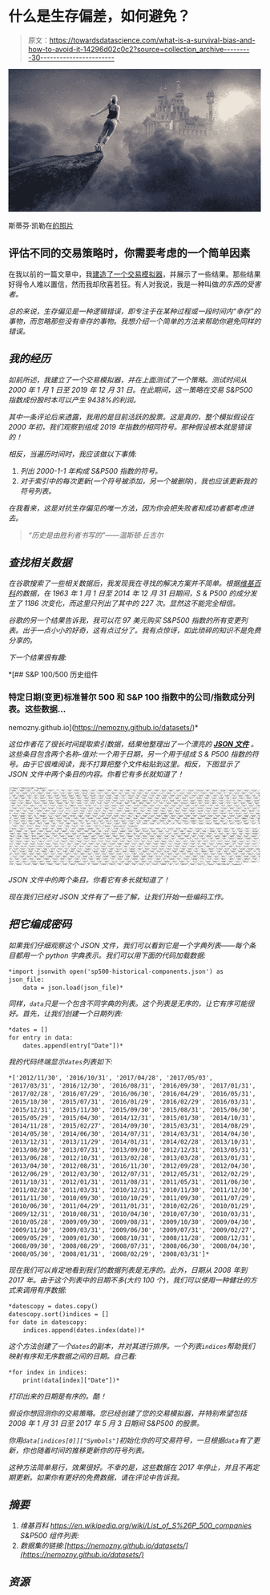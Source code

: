 # 什么是生存偏差，如何避免？

> 原文：<https://towardsdatascience.com/what-is-a-survival-bias-and-how-to-avoid-it-14296d02c0c2?source=collection_archive---------30----------------------->

![](img/4236a18d5d11e7becb5ad069a732b512.png)

斯蒂芬·凯勒在[的照片](https://pixabay.com/photos/fantasy-clouds-woman-castle-sun-3281795/)

## 评估不同的交易策略时，你需要考虑的一个简单因素

在我以前的一篇文章中，我[建造了一个交易模拟器](https://medium.com/swlh/build-a-trading-simulator-in-python-ebe046949dd9)，并展示了一些结果。那些结果好得令人难以置信，然而我却欣喜若狂。有人对我说，我是一种叫做*的东西的受害者。*

*总的来说，生存偏见是一种逻辑错误，即专注于在某种过程或一段时间内“幸存”的事物，而忽略那些没有幸存的事物。我想介绍一个简单的方法来帮助你避免同样的错误。*

## *我的经历*

*如前所述，我建立了一个交易模拟器，并在上面测试了一个策略。测试时间从 2000 年 1 月 1 日至 2019 年 12 月 31 日。在此期间，这一策略在交易 S&P500 指数成份股时本可以产生 9438%的利润。*

*其中一条评论后来透露，我用的是目前活跃的股票。这是真的，整个模拟假设在 2000 年初，我们观察到组成 2019 年指数的相同符号。那种假设根本就是错误的！*

*相反，当遍历时间时，我应该做以下事情:*

1.  *列出 2000-1-1 年构成 S&P500 指数的符号。*
2.  *对于索引中的每次更新(一个符号被添加，另一个被删除)，我也应该更新我的符号列表。*

*在我看来，这是对抗生存偏见的唯一方法，因为你会把失败者和成功者都考虑进去。*

> *“历史是由胜利者书写的”——温斯顿·丘吉尔*

## *查找相关数据*

*在谷歌搜索了一些相关数据后，我发现我在寻找的解决方案并不简单。根据[维基百科](https://en.wikipedia.org/wiki/List_of_S%26P_500_companies)的数据，在 1963 年 1 月 1 日至 2014 年 12 月 31 日期间，S & P500 的成分发生了 1186 次变化，而这里只列出了其中的 227 次。显然这不能完全相信。*

*谷歌的另一个结果告诉我，我可以花 97 美元购买 S&P500 指数的所有变更列表。出于一点小小的好奇，这有点过分了。我有点惊讶，如此琐碎的知识不是免费分享的。*

*下一个结果很有趣:*

 *[## S&P 100/500 历史组件

### 特定日期(变更)标准普尔 500 和 S&P 100 指数中的公司/指数成分列表。这些数据…

nemozny.github.io](https://nemozny.github.io/datasets/)* 

*这位作者花了很长时间提取索引数据，结果他整理出了一个漂亮的 [**JSON 文件**](https://nemozny.github.io/datasets/sp500-historical-components.json) 。这些条目包含两个名称-值对:一个用于日期，另一个用于组成 S & P500 指数的符号。由于它很难阅读，我不打算把整个文件粘贴到这里。相反，下图显示了 JSON 文件中两个条目的内容。你看它有多长就知道了！*

*![](img/f88a66b6aa87d0888de9638766a89a55.png)*

*JSON 文件中的两个条目。你看它有多长就知道了！*

*现在我们已经对 JSON 文件有了一些了解，让我们开始一些编码工作。*

## *把它编成密码*

*如果我们仔细观察这个 JSON 文件，我们可以看到它是一个字典列表——每个条目都用一个 python 字典表示。我们可以用下面的代码加载数据:*

```
*import jsonwith open('sp500-historical-components.json') as json_file:
    data = json.load(json_file)*
```

*同样，`data`只是一个包含不同字典的列表。这个列表是无序的，让它有序可能很好。首先，让我们创建一个日期列表:*

```
*dates = []
for entry in data:
    dates.append(entry["Date"])*
```

*我的代码终端显示`dates`列表如下:*

```
*['2012/11/30', '2016/10/31', '2017/04/28', '2017/05/03', '2017/03/31', '2016/12/30', '2016/08/31', '2016/09/30', '2017/01/31', '2017/02/28', '2016/07/29', '2016/06/30', '2016/04/29', '2016/05/31', '2015/10/30', '2015/07/31', '2016/01/29', '2016/02/29', '2016/03/31', '2015/12/31', '2015/11/30', '2015/09/30', '2015/08/31', '2015/06/30', '2015/05/29', '2015/04/30', '2014/12/31', '2015/01/30', '2014/10/31', '2014/11/28', '2015/02/27', '2014/09/30', '2015/03/31', '2014/08/29', '2014/05/30', '2014/06/30', '2014/07/31', '2014/03/31', '2014/04/30', '2013/12/31', '2013/11/29', '2014/01/31', '2014/02/28', '2013/10/31', '2013/08/30', '2013/07/31', '2013/09/30', '2012/12/31', '2013/05/31', '2013/06/28', '2012/10/31', '2013/02/28', '2013/03/28', '2013/01/31', '2013/04/30', '2012/08/31', '2016/11/30', '2012/09/28', '2012/04/30', '2012/06/29', '2012/03/30', '2012/07/31', '2012/05/31', '2012/02/29', '2011/10/31', '2012/01/31', '2011/08/31', '2011/05/31', '2011/06/30', '2011/02/28', '2011/03/31', '2010/12/31', '2010/11/30', '2011/12/30', '2011/11/30', '2010/09/30', '2010/10/29', '2011/09/30', '2011/07/29', '2010/06/30', '2011/04/29', '2011/01/31', '2010/02/26', '2010/01/29', '2009/12/31', '2010/08/31', '2010/04/30', '2010/07/30', '2010/03/31', '2010/05/28', '2009/09/30', '2009/08/31', '2009/10/30', '2009/04/30', '2009/11/30', '2009/03/31', '2009/06/30', '2009/07/31', '2009/02/27', '2009/05/29', '2009/01/30', '2008/10/31', '2008/11/28', '2008/12/31', '2008/09/30', '2008/08/29', '2008/07/31', '2008/06/30', '2008/04/30', '2008/05/30', '2008/01/31', '2008/02/29', '2008/03/31']*
```

*现在我们可以肯定地看到我们的数据列表是无序的。此外，日期从 2008 年到 2017 年。由于这个列表中的日期不多(大约 100 个)，我们可以使用一种健壮的方式来调用有序数据:*

```
*datescopy = dates.copy()
datescopy.sort()indices = []
for date in datescopy:
    indices.append(dates.index(date))*
```

*这个方法创建了一个`dates`的副本，并对其进行排序。一个列表`indices`帮助我们映射有序和无序数据之间的日期。自己看:*

```
*for index in indices:
    print(data[index]["Date"])*
```

*打印出来的日期是有序的。酷！*

*假设你想回测你的交易策略。您已经创建了您的交易模拟器，并特别希望包括 2008 年 1 月 31 日至 2017 年 5 月 3 日期间 S&P500 的股票。*

*你用`data[indices[0]]["Symbols"]`初始化你的可交易符号，一旦根据`data`有了更新，你也随着时间的推移更新你的符号列表。*

*这种方法简单易行，效果很好。不幸的是，这些数据在 2017 年停止，并且不再定期更新。如果你有更好的免费数据，请在评论中告诉我。*

## *摘要*

1.  *维基百科 https://en.wikipedia.org/wiki/List_of_S%26P_500_companies S&P500 组件列表:*
2.  *数据集的链接:[https://nemozny.github.io/datasets/](https://nemozny.github.io/datasets/)*

## *资源*